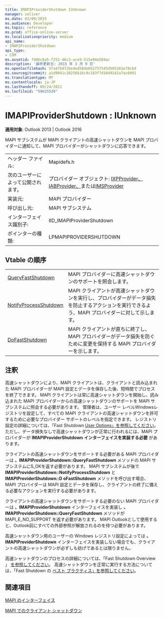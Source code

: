 ```yaml
---
title: IMAPIProviderShutdown IUnknown
manager: soliver
ms.date: 03/09/2015
ms.audience: Developer
ms.topic: reference
ms.prod: office-online-server
ms.localizationpriority: medium
api_name:
- IMAPIProviderShutdown
api_type:
- COM
ms.assetid: fd86c8a5-f251-46c3-ace9-515e94e504ac
description: '最終更新日: 2015 年 3 月 9 日'
ms.openlocfilehash: 5fa47b972be4ed58de052757545d505381e78cbd
ms.sourcegitcommit: a1d9041c20256616c9c183f7d1049142a7ac6991
ms.translationtype: MT
ms.contentlocale: ja-JP
ms.lasthandoff: 09/24/2021
ms.locfileid: "59625539"
---
```

# <a name="imapiprovidershutdown--iunknown"></a>IMAPIProviderShutdown : IUnknown

  
  
**適用対象**: Outlook 2013 | Outlook 2016 
  
MAPI サブシステムが MAPI クライアントの高速シャットダウンを MAPI プロバイダーに通知して、MAPI プロバイダーがシャットダウンに応答できます。
  
|||
|:-----|:-----|
|ヘッダー ファイル:  <br/> |Mapidefs.h  <br/> |
|次のユーザーによって公開されます。  <br/> |プロバイダー オブジェクト: [IXPProvider、IABProvider、](ixpprovideriunknown.md)または[IMSProvider](imsprovideriunknown.md) [](iabprovideriunknown.md) <br/> |
|実装元:  <br/> |MAPI プロバイダー  <br/> |
|呼び出し元:  <br/> |MAPI サブシステム  <br/> |
|インターフェイス識別子:  <br/> |IID_IMAPIProviderShutdown  <br/> |
|ポインターの種類:  <br/> |LPMAPIPROVIDERSHUTDOWN  <br/> |
   
## <a name="vtable-order"></a>Vtable の順序

|||
|:-----|:-----|
|[QueryFastShutdown](imapiprovidershutdown-queryfastshutdown.md) <br/> |MAPI プロバイダーに高速シャットダウンのサポートを照会します。  <br/> |
|[NotifyProcessShutdown](imapiprovidershutdown-notifyprocessshutdown.md) <br/> |MAPI クライアントが高速シャットダウンを実行し、プロバイダーがデータ損失を防止するアクションを実行できるよう、MAPI プロバイダーに対して示します。  <br/> |
|[DoFastShutdown](imapiprovidershutdown-dofastshutdown.md) <br/> |MAPI クライアントが直ちに終了し、MAPI プロバイダーがデータ損失を防ぐために変更を保持する MAPI プロバイダーを示します。  <br/> |
   
## <a name="remarks"></a>注釈

高速シャットダウンにより、MAPI クライアントは、クライアントと読み込まれた MAPI プロバイダーが MAPI 設定とデータを保存した後、短時間でプロセスを終了できます。 MAPI クライアントは常に高速シャットダウンを開始し、読み込まれた MAPI プロバイダーからの高速シャットダウンのサポートを MAPI サブシステムに照会する必要があります。 管理者は、ユーザー レベルWindowsレジストリを設定して、すべての MAPI クライアントの高速シャットダウンを許可するために必要なプロバイダー サポートのレベルを指定できます。 レジストリ設定の詳細については、「Fast Shutdown [User Options」を参照してください](fast-shutdown-user-options.md)。 ただし、データ損失なしで高速シャットダウンが正常に行われるには、MAPI プロバイダーが **IMAPIProviderShutdown インターフェイスを実装する必要** があります。 
  
クライアントの高速シャットダウンをサポートする必要がある MAPI プロバイダーは **、IMAPIProviderShutdown::QueryFastShutdown** メソッドの MAPI サブシステムにS_OKを返す必要があります。 MAPI サブシステムが後で **IMAPIProviderShutdown::NotifyProcessShutdown** と **IMAPIProviderShutdown::D oFastShutdown** メソッドを呼び出す場合、MAPI プロバイダーは MAPI 設定とデータを保存し、クライアントの終了に備える必要なアクションを実行する必要があります。 
  
クライアントの高速シャットダウンをサポートする必要のない MAPI プロバイダーは **、IMAPIProviderShutdown** インターフェイスを実装し **、IMAPIProviderShutdown::QueryFastShutdown** メソッドが MAPI_E_NO_SUPPORT を返す必要があります。 MAPI Outlookとして使用すると、Outlook前にすべての外部参照が解放されるのを待つ必要があります。 
  
高速シャットダウン用のユーザーの Windows レジストリ設定によっては **、IMAPIProviderShutdown** インターフェイスを実装しない場合でも、クライアントの高速シャットダウンが必ずしも妨げであるとは限りません。 
  
高速シャットダウンのプロセスの詳細については、「Fast Shutdown Overview 」 [を参照してください](fast-shutdown-overview.md)。 高速シャットダウンを正常に実行する方法については、「Fast Shutdown の [ベスト プラクティス」を参照してください](best-practices-for-fast-shutdown.md)。
  
## <a name="see-also"></a>関連項目



[MAPI のインターフェイス](mapi-interfaces.md)
  
[MAPI でのクライアント シャットダウン](client-shutdown-in-mapi.md)

